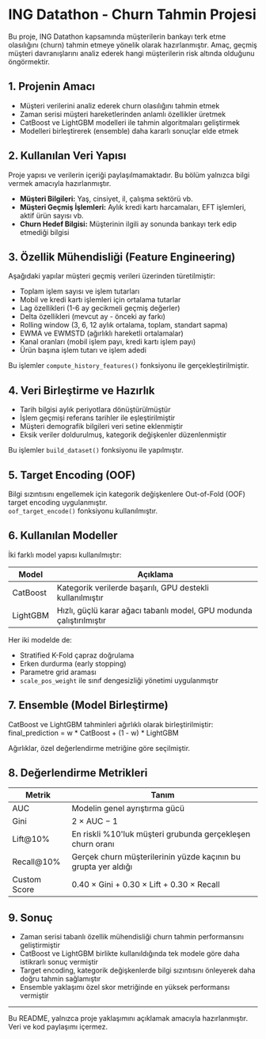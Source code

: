 # ING Datathon - Churn Tahmin Projesi

Bu proje, ING Datathon kapsamında müşterilerin bankayı terk etme olasılığını (churn) tahmin etmeye yönelik olarak hazırlanmıştır. Amaç, geçmiş müşteri davranışlarını analiz ederek hangi müşterilerin risk altında olduğunu öngörmektir.

## 1. Projenin Amacı

- Müşteri verilerini analiz ederek churn olasılığını tahmin etmek  
- Zaman serisi müşteri hareketlerinden anlamlı özellikler üretmek  
- CatBoost ve LightGBM modelleri ile tahmin algoritmaları geliştirmek  
- Modelleri birleştirerek (ensemble) daha kararlı sonuçlar elde etmek  

## 2. Kullanılan Veri Yapısı

Proje yapısı ve verilerin içeriği paylaşılmamaktadır. Bu bölüm yalnızca bilgi vermek amacıyla hazırlanmıştır.

- **Müşteri Bilgileri:** Yaş, cinsiyet, il, çalışma sektörü vb.  
- **Müşteri Geçmiş İşlemleri:** Aylık kredi kartı harcamaları, EFT işlemleri, aktif ürün sayısı vb.  
- **Churn Hedef Bilgisi:** Müşterinin ilgili ay sonunda bankayı terk edip etmediği bilgisi  

## 3. Özellik Mühendisliği (Feature Engineering)

Aşağıdaki yapılar müşteri geçmiş verileri üzerinden türetilmiştir:

- Toplam işlem sayısı ve işlem tutarları  
- Mobil ve kredi kartı işlemleri için ortalama tutarlar  
- Lag özellikleri (1-6 ay gecikmeli geçmiş değerler)  
- Delta özellikleri (mevcut ay - önceki ay farkı)  
- Rolling window (3, 6, 12 aylık ortalama, toplam, standart sapma)  
- EWMA ve EWMSTD (ağırlıklı hareketli ortalamalar)  
- Kanal oranları (mobil işlem payı, kredi kartı işlem payı)  
- Ürün başına işlem tutarı ve işlem adedi  

Bu işlemler `compute_history_features()` fonksiyonu ile gerçekleştirilmiştir.

## 4. Veri Birleştirme ve Hazırlık

- Tarih bilgisi aylık periyotlara dönüştürülmüştür  
- İşlem geçmişi referans tarihler ile eşleştirilmiştir  
- Müşteri demografik bilgileri veri setine eklenmiştir  
- Eksik veriler doldurulmuş, kategorik değişkenler düzenlenmiştir  

Bu işlemler `build_dataset()` fonksiyonu ile yapılmıştır.

## 5. Target Encoding (OOF)

Bilgi sızıntısını engellemek için kategorik değişkenlere Out-of-Fold (OOF) target encoding uygulanmıştır.  
`oof_target_encode()` fonksiyonu kullanılmıştır.

## 6. Kullanılan Modeller

İki farklı model yapısı kullanılmıştır:

| Model     | Açıklama |
|-----------|----------|
| CatBoost  | Kategorik verilerde başarılı, GPU destekli kullanılmıştır |
| LightGBM  | Hızlı, güçlü karar ağacı tabanlı model, GPU modunda çalıştırılmıştır |

Her iki modelde de:
- Stratified K-Fold çapraz doğrulama  
- Erken durdurma (early stopping)  
- Parametre grid araması  
- `scale_pos_weight` ile sınıf dengesizliği yönetimi uygulanmıştır

## 7. Ensemble (Model Birleştirme)

CatBoost ve LightGBM tahminleri ağırlıklı olarak birleştirilmiştir:
final_prediction = w * CatBoost + (1 - w) * LightGBM


Ağırlıklar, özel değerlendirme metriğine göre seçilmiştir.

## 8. Değerlendirme Metrikleri

| Metrik     | Tanım |
|------------|-------|
| AUC        | Modelin genel ayrıştırma gücü |
| Gini       | 2 × AUC − 1 |
| Lift@10%   | En riskli %10'luk müşteri grubunda gerçekleşen churn oranı |
| Recall@10% | Gerçek churn müşterilerinin yüzde kaçının bu grupta yer aldığı |
| Custom Score | 0.40 × Gini + 0.30 × Lift + 0.30 × Recall |

## 9. Sonuç

- Zaman serisi tabanlı özellik mühendisliği churn tahmin performansını geliştirmiştir  
- CatBoost ve LightGBM birlikte kullanıldığında tek modele göre daha istikrarlı sonuç vermiştir  
- Target encoding, kategorik değişkenlerde bilgi sızıntısını önleyerek daha doğru tahmin sağlamıştır  
- Ensemble yaklaşımı özel skor metriğinde en yüksek performansı vermiştir  

---

Bu README, yalnızca proje yaklaşımını açıklamak amacıyla hazırlanmıştır. Veri ve kod paylaşımı içermez.
